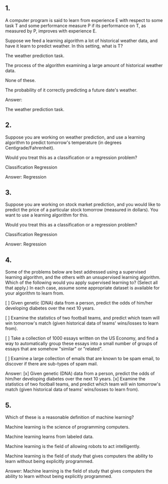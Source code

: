 ## 1.
A computer program is said to learn from experience E with respect to some task T and some performance measure P if its performance on T, as measured by P, improves with experience E.

Suppose we feed a learning algorithm a lot of historical weather data, and have it learn to predict weather. In this setting, what is T?

The weather prediction task.

The process of the algorithm examining a large amount of historical weather data.

None of these.

The probability of it correctly predicting a future date's weather.

Answer:

The weather prediction task.


## 2.
Suppose you are working on weather prediction, and use a learning algorithm to predict tomorrow's temperature (in degrees Centigrade/Fahrenheit).

Would you treat this as a classification or a regression problem?

Classification
Regression

Answer:
Regression


## 3.
Suppose you are working on stock market prediction, and you would like to predict the price of a particular stock tomorrow (measured in dollars). You want to use a learning algorithm for this.

Would you treat this as a classification or a regression problem?

Classification
Regression

Answer:
Regression


## 4.
Some of the problems below are best addressed using a supervised learning algorithm, and the others with an unsupervised learning algorithm. Which of the following would you apply supervised learning to? (Select all that apply.) In each case, assume some appropriate dataset is available for your algorithm to learn from.

[ ] Given genetic (DNA) data from a person, predict the odds of him/her developing diabetes over the next 10 years.

[ ] Examine the statistics of two football teams, and predict which team will win tomorrow's match (given historical data of teams' wins/losses to learn from).

[ ] Take a collection of 1000 essays written on the US Economy, and find a way to automatically group these essays into a small number of groups of essays that are somehow "similar" or "related".

[ ] Examine a large collection of emails that are known to be spam email, to discover if there are sub-types of spam mail.


Answer:
[x] Given genetic (DNA) data from a person, predict the odds of him/her developing diabetes over the next 10 years.
[x] Examine the statistics of two football teams, and predict which team will win tomorrow's match (given historical data of teams' wins/losses to learn from).


## 5.
Which of these is a reasonable definition of machine learning?


Machine learning is the science of programming computers.

Machine learning learns from labeled data.

Machine learning is the field of allowing robots to act intelligently.

Machine learning is the field of study that gives computers the ability to learn without being explicitly programmed.

Answer:
Machine learning is the field of study that gives computers the ability to learn without being explicitly programmed.
